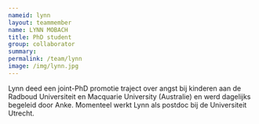 ```yaml
---
nameid: lynn
layout: teammember
name: LYNN MOBACH
title: PhD student
group: collaborator
summary: 
permalink: /team/lynn
image: /img/lynn.jpg
---
```


Lynn deed een joint-PhD promotie traject over angst bij kinderen aan de Radboud Universiteit en Macquarie University (Australie) en werd dagelijks begeleid door Anke. Momenteel werkt Lynn als postdoc bij de Universiteit Utrecht.
